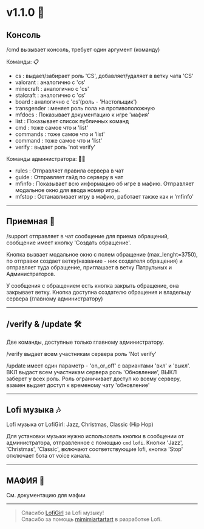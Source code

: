 # v1.1.0 🤖

## Консоль 
/cmd вызывает консоль, требует один аргумент (команду)

Команды: 📋
- cs : выдает/забирает роль 'CS', добавляет/удаляет в ветку чата 'CS'
- valorant : аналогично с 'cs'
- minecraft : аналогично с 'cs'
- stalcraft : аналогично с 'cs'
- board : аналогично с 'cs'(роль - 'Настольщик')
- transgender : меняет роль пола на противоположную
- mfdocs : Показывает документацию к игре 'мафия'
- list : Показывает список публичных команд
- cmd : тоже самое что и 'list'
- commands : тоже самое что и 'list'
- command : тоже самое что и 'list'
- verify : выдает роль 'not verify'

Команды администратора: 🧑‍💻
- rules : Отправляет правила сервера в чат
- guide : Отправляет гайд по серверу в чат
- mfinfo : Показывает всю информацию об игре в мафию. Отправляет модальное окно для ввода номер игры.
- mfstop : Останавливает игру в мафию, работает также как и 'mfinfo'

***

## Приемная 🤵
/support отправляет в чат сообщение для приема обращений, сообщение имеет кнопку 'Создать обращение'.

Кнопка вызвает модальное окно с полем обращение (max_lenght=3750), по отправки создает ветку(название - ник создателя обращения) и отправляет туда обращение, приглашает в ветку Патрульных и Администраторов.

У сообщения с обращением есть кнопка закрыть обращение, она закрывает ветку. Кнопка доступна создателю обращения и владельцу сервера (главному администратору)

***

## /verify & /update 🛠️
Две команды, доступные только главному администратору. 

/verify выдает всем участникам сервера роль 'Not verify'

/update имеет один параметр - 'on_or_off' с вариантами 'вкл' и 'выкл'. ВКЛ выдаст всем участникам сервера роль 'Обновление', ВЫКЛ заберет у всех роль. Роль ограничивает доступ ко всему серверу, взамен выдает доступ к временому чату 'обновление'

***
## Lofi музыка 🎶
Lofi музыка от LofiGirl: Jazz, Christmas, Classic (Hip Hop)

Для установки музыки нужно использовать кнопки в сообщении от администратора, отправленное с помощью `cmd` ``lofi``. Кнопки 'Jazz', 'Christmas', 'Classic', включают соответствующие lofi, кнопка 'Stop' отключает бота от voice канала.
***
## МАФИЯ 🔪
См. документацию для мафии

***
> Спасибо [LofiGirl](https://www.youtube.com/@LofiGirl) за Lofi музыку! <br>
> Cпасибо за помощь [mimimiartartart](https://github.com/mimimiartartart) в разработке Lofi.